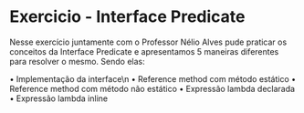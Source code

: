 # Exercicio - Interface Predicate

Nesse exercício juntamente com o Professor Nélio Alves pude praticar os conceitos da Interface Predicate e apresentamos 5 maneiras diferentes para resolver o mesmo. Sendo elas:

• Implementação da interface\n
• Reference method com método estático
• Reference method com método não estático
• Expressão lambda declarada
• Expressão lambda inline
